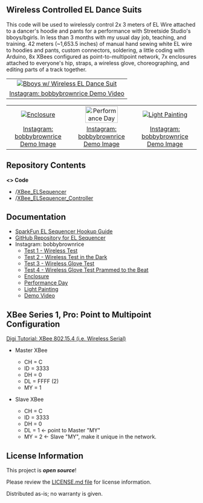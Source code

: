 Wireless Controlled EL Dance Suits
-------------------

This code will be used to wirelessly control 2x 3 meters of EL Wire attached to a dancer's hoodie and pants
for a performance with Streetside Studio's bboys/bgirls. In less than 3 months with my usual day job, teaching, and training. 42 meters (~1,653.5 inches) of manual hand sewing white EL wire to hoodies and pants, custom connectors, soldering, a little coding with Arduino, 8x XBees configured as point-to-multipoint network, 7x enclosures attached to everyone's hip, straps, a wireless glove, choreographing, and editing parts of a track together.

<table class="table table-hover table-striped table-bordered">
  <tr align="center">
    <td><a href="https://www.instagram.com/p/BUD_RaelsrU/"><img src="https://scontent-dfw5-1.cdninstagram.com/vp/cde7f502083572fb79a0f58e41017548/5AF32FBC/t51.2885-15/e15/18443739_1350679458342870_2834682031722463232_n.jpg" title="Bboys w/ Wireless EL Dance Suit"></a></td>
  </tr>
  <tr align="center">
    <td><a href="https://www.instagram.com/p/BUD_RaelsrU/">Instagram: bobbybrownrice Demo Video</a></td>
  </tr>
</table>

<table class="table table-hover table-striped table-bordered">
  <tr align="center">
    <td><a href="https://www.instagram.com/p/BUDzBpvFZDb/"><img src="https://scontent-dfw5-1.cdninstagram.com/vp/28a5f4f04c873f485a024326433abdaa/5B7F5139/t51.2885-15/e35/18382519_315574212206941_7170378167582982144_n.jpg" title="Enclosure"></a></td>
   <td><a href="https://www.instagram.com/p/BUDzvJ5Fu8r/"><img src="https://scontent-dfw5-1.cdninstagram.com/vp/e1496e55b091dd51ccbbd3539f6e24a3/5B83A2D9/t51.2885-15/e35/18512435_305927599828273_8613088069203001344_n.jpg" title="Performance Day" width="75%"></a></td>
  <td><a href="https://www.instagram.com/p/BUiiFTGFC9k/"><img src="https://scontent-dfw5-1.cdninstagram.com/vp/3c4eadc3a45df3cc4a10e5ed6a22a9d6/5B9BDB78/t51.2885-15/e35/18645562_1706667162973094_4302184967066091520_n.jpg" title="Light Painting"></a></td>
  </tr>
  <tr align="center">
    <td><a href="https://www.instagram.com/p/BUDzBpvFZDb/">Instagram: bobbybrownrice Demo Image</a></td>
    <td><a href="https://www.instagram.com/p/BUDzvJ5Fu8r/">Instagram: bobbybrownrice Demo Image</a></td>
    <td><a href="https://www.instagram.com/p/BUiiFTGFC9k/">Instagram: bobbybrownrice Demo Image</a></td>
  </tr>
</table>

Repository Contents
-------------------
**<> Code**
- /[XBee_ELSequencer](https://github.com/bboyho/ELDanceSuit/tree/master/Arduino/EL_XBeeWirelessControl/XBee_ELSequencer)
- /[XBee_ELSequencer_Controller](https://github.com/bboyho/ELDanceSuit/tree/master/Arduino/EL_XBeeWirelessControl/XBee_ELSequencer_Controller)

Documentation
-------------------

* [SparkFun EL Sequencer Hookup Guide](https://learn.sparkfun.com/tutorials/el-sequencerescudo-dos-hookup-guide)
* [GitHub Repository for EL Sequencer](https://github.com/sparkfun/EL_Sequencer/tree/master)
* Instagram: bobbybrownrice
  * [Test 1 - Wireless Test](https://www.instagram.com/p/BT502rzF0ND/)
  * [Test 2 - Wireless Test in the Dark](https://www.instagram.com/p/BT51mbBFOCs/)
  * [Test 3 - Wireless Glove Test ](https://www.instagram.com/p/BT-tP7RFKn8/)
  * [Test 4 - Wireless Glove Test Prammed to the Beat](https://www.instagram.com/p/BUDyLCmlEUp/)
  * [Enclosure](https://www.instagram.com/p/BUDzBpvFZDb/)
  * [Performance Day](https://www.instagram.com/p/BUDzvJ5Fu8r/)
  * [Light Painting](https://www.instagram.com/p/BUiiFTGFC9k/)
  * [Demo Video](https://www.instagram.com/p/BUD_RaelsrU/)

XBee Series 1, Pro:  Point to Multipoint Configuration
-------------------

[Digi Tutorial: XBee 802.15.4 (i.e. Wireless Serial)](http://examples.digi.com/get-started/basic-xbee-802-15-4-chat/ )

* Master XBee
  * CH = C
  * ID = 3333
  * DH = 0
  * DL = FFFF (2)
  * MY = 1

* Slave XBee
  * CH = C
  * ID = 3333
  * DH = 0
  * DL = 1 <- point to Master "MY"
  * MY = 2 <- Slave "MY", make it unique in the network.

License Information
-------------------

This project is _**open source**_! 

Please review the [LICENSE.md file](https://github.com/bboyho/ELSuit/blob/master/LICENSE.md) for license information. 

Distributed as-is; no warranty is given.
